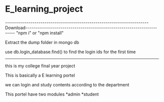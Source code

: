 # E_learning_project
-------------------------------------------------------------------------Download------------------------------------------------------------------------
"npm i" or "npm install"

Extract the dump folder in mongo db


use 
db.login_database.find()
to find the login ids for the first time

-----------------------------------------------------------------------------------------------

this is my college final year project

This is basically a E learning portel 

we can login and study contents according to the department 

This portel have two modules
*admin
*student



